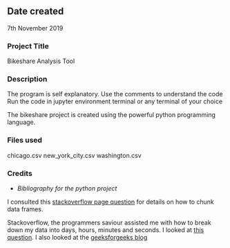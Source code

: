 ## Date created
7th November 2019

### Project Title
Bikeshare Analysis Tool

### Description
The program is self explanatory. Use the comments to understand the code
Run the code in jupyter environment terminal or any terminal of your choice

The bikeshare project is created using the powerful python programming language.

### Files used
chicago.csv
new_york_city.csv
washington.csv

### Credits

* *Bibliography for the python project*

I consulted this [stackoverflow page question](https://stackoverflow.com/questions/46380075/pandas-select-n-middle-rows) for details on how to chunk data frames.

Stackoverflow, the programmers saviour assisted me with how to break down my data into days, hours, minutes and seconds. I looked at [this question](https://stackoverflow.com/questions/775049/how-do-i-convert-seconds-to-hours-minutes-and-seconds). I also looked at the [geeksforgeeks blog](https://www.geeksforgeeks.org/converting-seconds-into-days-hours-minutes-and-seconds/)
